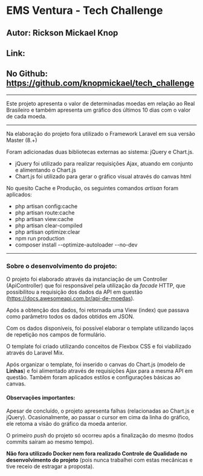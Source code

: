 <h1>EMS Ventura - Tech Challenge</h1>
<h2>Autor: Rickson Mickael Knop</h2>
<h2>Link: <a href=""></a></h2>
<h2>No Github: <a href="https://github.com/knopmickael/tech_challenge">https://github.com/knopmickael/tech_challenge</a></h2>
<hr>
<p>Este projeto apresenta o valor de determinadas moedas em relação ao Real Brasileiro e também apresenta um gráfico dos últimos 10 dias com o valor de cada moeda.</p>
<hr>
<p>Na elaboração do projeto fora utilizado o Framework Laravel em sua versão Master (8.+)</p>
<p>Foram adicionadas duas bibliotecas externas ao sistema: jQuery e Chart.js.</p>
<ul>
    <li>jQuery foi utilizado para realizar requisições Ajax, atuando em conjunto e alimentando o Chart.js</li>
    <li>Chart.js foi utilizado para gerar o gráfico visual através do canvas html</li>
</ul>
<p>No quesito Cache e Produção, os seguintes comandos <i>artisan</i> foram aplicados:</p>
<ul>
    <li>php artisan config:cache</li>
    <li>php artisan route:cache</li>
    <li>php artisan view:cache</li>
    <li>php artisan clear-compiled</li>
    <li>php artisan optimize:clear</li>
    <li>npm run production</li>
    <li>composer install --optimize-autoloader --no-dev</li>
</ul>
<hr>
<h3>Sobre o desenvolvimento do projeto:</h3>
<p>O projeto foi elaborado através da instanciação de um Controller (ApiController) que foi responsável pela utilização da <i>facade</i> HTTP, que possibilitou a requisição dos dados da API em questão (<a target="_blank" href="https://docs.awesomeapi.com.br/api-de-moedas">https://docs.awesomeapi.com.br/api-de-moedas</a>).</p>
<p>Após a obtenção dos dados, foi retornada uma View (index) que passava como parâmetro todos os dados obtidos em JSON.</p>
<p>Com os dados disponíveis, foi possível elaborar o template utilizando laços de repetição nos campos de formulário.</p>
<p>O template foi criado utilizando conceitos de Flexbox CSS e foi viabilizado através do Laravel Mix.</p>
<p>Após organizar o template, foi inserido o canvas do Chart.js (modelo de <strong>Linhas</strong>) e foi alimentado através de requisições Ajax para a mesma API em questão. Também foram aplicados estilos e configurações básicas ao canvas.</p>
<h4>Observações importantes:</h4>
<p>Apesar de concluído, o projeto apresenta falhas (relacionadas ao Chart.js e jQuery). Ocasionalmente, ao passar o cursor em cima da linha do gráfico, ele retoma a visão do gráfico da moeda anterior.</p>
<p>O primeiro <i>push</i> do projeto só ocorreu após a finalização do mesmo (todos commits saíram ao mesmo tempo).</p>
<p><strong>Não fora utilizado Docker nem fora realizado Controle de Qualidade no desenvolvimento do projeto</strong> (pois nunca trabalhei com estas mecânicas e tive receio de estragar a proposta).</p>

